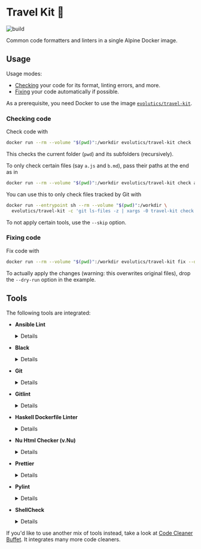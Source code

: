 # Travel Kit 💼

![build](https://github.com/evolutics/travel-kit/workflows/build/badge.svg)

Common code formatters and linters in a single Alpine Docker image.

## Usage

Usage modes:

- [Checking](#checking-code) your code for its format, linting errors, and more.
- [Fixing](#fixing-code) your code automatically if possible.

As a prerequisite, you need Docker to use the image [`evolutics/travel-kit`](https://hub.docker.com/r/evolutics/travel-kit).

### Checking code

Check code with

```bash
docker run --rm --volume "$(pwd)":/workdir evolutics/travel-kit check
```

This checks the current folder (`pwd`) and its subfolders (recursively).

To only check certain files (say `a.js` and `b.md`), pass their paths at the end as in

```bash
docker run --rm --volume "$(pwd)":/workdir evolutics/travel-kit check a.js b.md
```

You can use this to only check files tracked by Git with

```bash
docker run --entrypoint sh --rm --volume "$(pwd)":/workdir \
  evolutics/travel-kit -c 'git ls-files -z | xargs -0 travel-kit check --'
```

To not apply certain tools, use the `--skip` option.

### Fixing code

Fix code with

```bash
docker run --rm --volume "$(pwd)":/workdir evolutics/travel-kit fix --dry-run
```

To actually apply the changes (warning: this overwrites original files), drop the `--dry-run` option in the example.

## Tools

The following tools are integrated:

- **Ansible Lint**

  <details>

  <summary>Details</summary>

  `check` command:

  ```bash
  ansible-lint
  ```

  </details>

- **Black**

  <details>

  <summary>Details</summary>

  Only applied to files matching regex: `\.(py|pyi)$`

  `check` command:

  ```bash
  black --check --diff --
  ```

  `fix` command:

  ```bash
  black --
  ```

  </details>

- **Git**

  <details>

  <summary>Details</summary>

  Only used if command returns 0: `git rev-parse`

  Only applied to files.

  `check` command:

  ```bash
  git diff --check HEAD^ --
  ```

  </details>

- **Gitlint**

  <details>

  <summary>Details</summary>

  Only used if command returns 0: `git rev-parse`

  `check` command:

  ```bash
  gitlint --ignore body-is-missing
  ```

  </details>

- **Haskell Dockerfile Linter**

  <details>

  <summary>Details</summary>

  Only applied to files matching regex: `(^|[./])Dockerfile$`

  `check` command:

  ```bash
  hadolint --
  ```

  </details>

- **Nu Html Checker (v.Nu)**

  <details>

  <summary>Details</summary>

  Only applied to files matching regex: `\.(css|htm|html|svg|xht|xhtml)$`

  `check` command:

  ```bash
  vnu --also-check-css --also-check-svg --Werror --
  ```

  </details>

- **Prettier**

  <details>

  <summary>Details</summary>

  Only applied to files matching regex: `\.(css|htm|html|js|json|md|toml|ts|xht|xhtml|xml|yaml|yml)$`

  `check` command:

  ```bash
  prettier --check --
  ```

  `fix` command:

  ```bash
  prettier --write --
  ```

  </details>

- **Pylint**

  <details>

  <summary>Details</summary>

  Only applied to files matching regex: `\.py$`

  `check` command:

  ```bash
  pylint --
  ```

  </details>

- **ShellCheck**

  <details>

  <summary>Details</summary>

  Only applied to files matching regex: `\.sh$`

  `check` command:

  ```bash
  shellcheck --
  ```

  </details>

If you'd like to use another mix of tools instead, take a look at [Code Cleaner Buffet](https://github.com/evolutics/code-cleaner-buffet). It integrates many more code cleaners.
